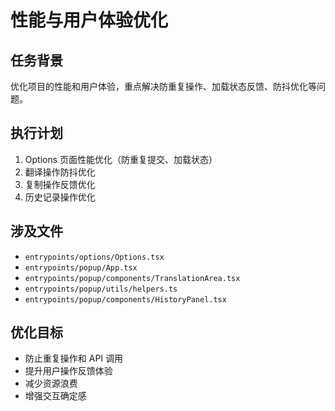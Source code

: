 # 性能与用户体验优化

## 任务背景

优化项目的性能和用户体验，重点解决防重复操作、加载状态反馈、防抖优化等问题。

## 执行计划

1. Options 页面性能优化（防重复提交、加载状态）
2. 翻译操作防抖优化
3. 复制操作反馈优化
4. 历史记录操作优化

## 涉及文件

- `entrypoints/options/Options.tsx`
- `entrypoints/popup/App.tsx`
- `entrypoints/popup/components/TranslationArea.tsx`
- `entrypoints/popup/utils/helpers.ts`
- `entrypoints/popup/components/HistoryPanel.tsx`

## 优化目标

- 防止重复操作和 API 调用
- 提升用户操作反馈体验
- 减少资源浪费
- 增强交互确定感
